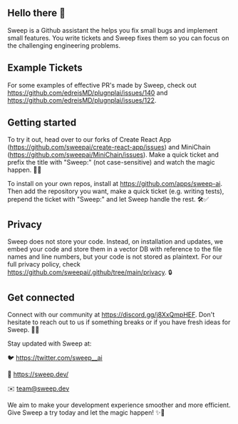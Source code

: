 ## Hello there 👋

Sweep is a Github assistant the helps you fix small bugs and implement small features. You write tickets and Sweep fixes them so you can focus on the challenging engineering problems.

## Example Tickets

For some examples of effective PR's made by Sweep, check out https://github.com/edreisMD/plugnplai/issues/140 and https://github.com/edreisMD/plugnplai/issues/122.

## Getting started

To try it out, head over to our forks of Create React App (https://github.com/sweepai/create-react-app/issues) and MiniChain (https://github.com/sweepai/MiniChain/issues). Make a quick ticket and prefix the title with "Sweep:" (not case-sensitive) and watch the magic happen. 🚀🔮

To install on your own repos, install at https://github.com/apps/sweep-ai. Then add the repository you want, make a quick ticket (e.g. writing tests), prepend the ticket with "Sweep:" and let Sweep handle the rest. 🛠️✅

## Privacy

Sweep does not store your code. Instead, on installation and updates, we embed your code and store them in a vector DB with reference to the file names and line numbers, but your code is not stored as plaintext. For our full privacy policy, check https://github.com/sweepai/.github/tree/main/privacy. 🔒

## Get connected

Connect with our community at https://discord.gg/j8XxQmpHEF. Don't hesitate to reach out to us if something breaks or if you have fresh ideas for Sweep. 💬👥

Stay updated with Sweep at:

🐦 https://twitter.com/sweep__ai

🔗 https://sweep.dev/

✉️ team@sweep.dev

We aim to make your development experience smoother and more efficient. Give Sweep a try today and let the magic happen! ✨🤖

<!--

**Here are some ideas to get you started:**

🙋‍♀️ A short introduction - what is your organization all about?
🌈 Contribution guidelines - how can the community get involved?
👩‍💻 Useful resources - where can the community find your docs? Is there anything else the community should know?
🍿 Fun facts - what does your team eat for breakfast?
🧙 Remember, you can do mighty things with the power of [Markdown](https://docs.github.com/github/writing-on-github/getting-started-with-writing-and-formatting-on-github/basic-writing-and-formatting-syntax)
-->
